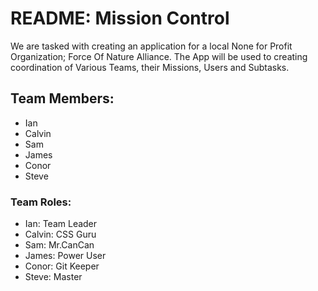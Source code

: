 # README: Mission Control

We are tasked with creating an application for a local None for Profit Organization; Force Of Nature Alliance. The App will be used to creating coordination of Various Teams, their Missions, Users and Subtasks.  

## Team Members:
* Ian
* Calvin
* Sam
* James
* Conor
* Steve

### Team Roles:
* Ian: Team Leader
* Calvin: CSS Guru
* Sam: Mr.CanCan
* James: Power User
* Conor: Git Keeper
* Steve: Master
